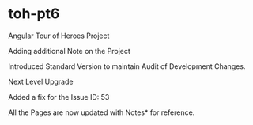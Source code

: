 # toh-pt6
Angular Tour of Heroes Project

Adding additional Note on the Project

Introduced Standard Version to maintain Audit of Development Changes.

Next Level Upgrade

Added a fix for the Issue ID: 53

All the Pages are now updated with Notes* for reference.
